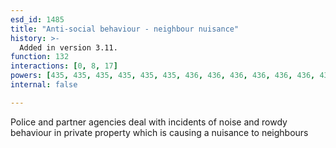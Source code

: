 ```yaml
---
esd_id: 1485
title: "Anti-social behaviour - neighbour nuisance"
history: >-
  Added in version 3.11.
function: 132
interactions: [0, 8, 17]
powers: [435, 435, 435, 435, 435, 435, 436, 436, 436, 436, 436, 436, 437, 437, 437, 437, 437, 437, 437, 438, 438, 438, 438, 438, 438, 438, 444, 444, 444, 444, 2438, 2438, 2438, 2438, 2438, 2438, 2438, 2438, 2438]
internal: false

---
```


Police and partner agencies deal with incidents of noise and rowdy behaviour in private property which is causing a nuisance to neighbours

